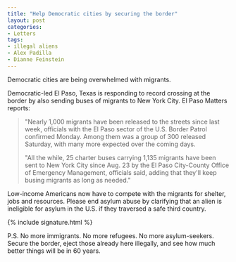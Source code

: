 ```yaml
---
title: "Help Democratic cities by securing the border"
layout: post
categories:
- Letters
tags:
- illegal aliens
- Alex Padilla
- Dianne Feinstein
---
```


Democratic cities are being overwhelmed with migrants.

Democratic-led El Paso, Texas is responding to record crossing at the border by also sending buses of migrants to New York City. El Paso Matters reports:

> "Nearly 1,000 migrants have been released to the streets since last week, officials with the El Paso sector of the U.S. Border Patrol confirmed Monday. Among them was a group of 300 released Saturday, with many more expected over the coming days.
>
> "All the while, 25 charter buses carrying 1,135 migrants have been sent to New York City since Aug. 23 by the El Paso City-County Office of Emergency Management, officials said, adding that they'll keep busing migrants as long as needed."

Low-income Americans now have to compete with the migrants for shelter, jobs and resources. Please end asylum abuse by clarifying that an alien is
ineligible for asylum in the U.S. if they traversed a safe third country.

{% include signature.html %}

P.S. No more immigrants. No more refugees. No more asylum-seekers. Secure the border, eject those already here illegally, and see how much better things will be in 60 years.